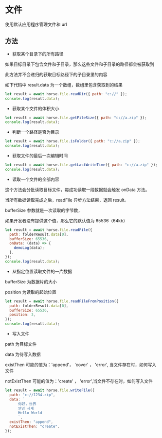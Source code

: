 # 文件

使用默认应用程序管理文件和 url

## 方法

- 获取某个目录下的所有路径

如果目标目录下包含文件和子目录，那么这些文件和子目录的路径都会被获取到

此方法并不会递归的获取目标路径下的子目录里的内容

如下代码中 result.data 为一个数组，数组里包含获取到的结果

```javascript
let result = await horse.file.readDir({ path: "c://" });
console.log(result.data);
```

- 获取某个文件的体积大小

```javascript
let result = await horse.file.getFileSize({ path: "c://a.zip" });
console.log(result.data);
```

- 判断一个路径是否为目录

```javascript
let result = await horse.file.isFolder({ path: "c://a.zip" });
console.log(result.data);
```

- 获取文件的最后一次编辑时间

```javascript
let result = await horse.file.getLastWriteTime({ path: "c://a.zip" });
console.log(result.data);
```

- 读取一个文件的全部内容

这个方法会分批读取目标文件，每成功读取一段数据就会触发 onData 方法。

当所有数据读取完成之后，readFile 异步方法结束，返回 result。

bufferSize 参数就是一次读取的字节数，

如果开发者没有提供这个值，那么它的默认值为 65536（64kb）

```javascript
let result = await horse.file.readFile({
  path: folderResult.data[0],
  bufferSize: 65536,
  onData: (data) => {
    demoLog(data);
  },
});
console.log(result.data);
```

- 从指定位置读取文件的一片数据

bufferSize 为数据片的大小

position 为读取的起始位置

```javascript
let result = await horse.file.readFileFromPosition({
  path: folderResult.data[0],
  bufferSize: 65536,
  position: 3,
});
console.log(result.data);
```

- 写入文件

path 为目标文件

data 为待写入数据

existThen 可能的值为：'append'， 'cover' ， 'error', 当文件存在时，如何写入文件

notExistThen 可能的值为：'create' ， 'error',当文件不存在时，如何写入文件

```javascript
let result = await horse.file.writeFile({
  path: "c://1234.zip",
  data: `
      你好，世界
      안녕 세계
      Hello World
      `,
  existThen: "append",
  notExistThen: "create",
});
```
